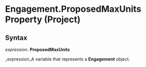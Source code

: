 
# Engagement.ProposedMaxUnits Property (Project)

## Syntax

 _expression_. **ProposedMaxUnits**

 _expression_A variable that represents a  **Engagement** object.

